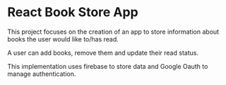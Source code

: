 # React Book Store App

This project focuses on the creation of an app to store information about books the user would like to/has read.

A user can add books, remove them and update their read status.

This implementation uses firebase to store data and Google Oauth to manage authentication.
